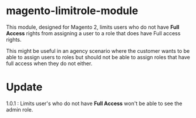 # magento-limitrole-module

This module, designed for Magento 2, limits users who do not have **Full Access** rights from assigning a user to a role that does have Full access rights. 

This might be useful in an agency scenario where the customer wants to be able to assign users to roles but should not be able to assign roles that have full access when they do not either.

# Update #

1.0.1 : Limits user's who do not have **Full Access** won't be able to see the admin role.
